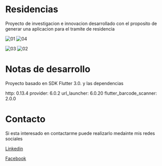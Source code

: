 # Residencias

Proyecto de investigacion e innovacion desarrollado con el proposito de generar una aplicacion para el tramite de residencia

![01](https://user-images.githubusercontent.com/49756024/200091367-c8f3e609-0ed0-405d-90f3-8fa3619b2e42.jpeg)
![04](https://user-images.githubusercontent.com/49756024/200091368-5f6049ff-3500-4b0b-8fb2-9078a3d18fdb.jpeg)

![03](https://user-images.githubusercontent.com/49756024/200091370-16d89836-6d87-427e-b415-38c59a2885bf.jpeg)
![02](https://user-images.githubusercontent.com/49756024/200091366-a9f96e32-b1b4-4398-84e5-ba0a3461d120.jpeg)

# Notas de desarrollo

Proyecto basado en SDK Flutter 3.0. y las dependencias 

http: 0.13.4
provider: 6.0.2
url_launcher: 6.0.20
flutter_barcode_scanner: 2.0.0

# Contacto

Si esta interesado en contactarme puede realizarlo medainte mis redes sociales

[Linkedin](https://www.linkedin.com/in/macoronadob)

[Facebook](https://www.facebook.com/marcoalberto.coronadobaquero)
